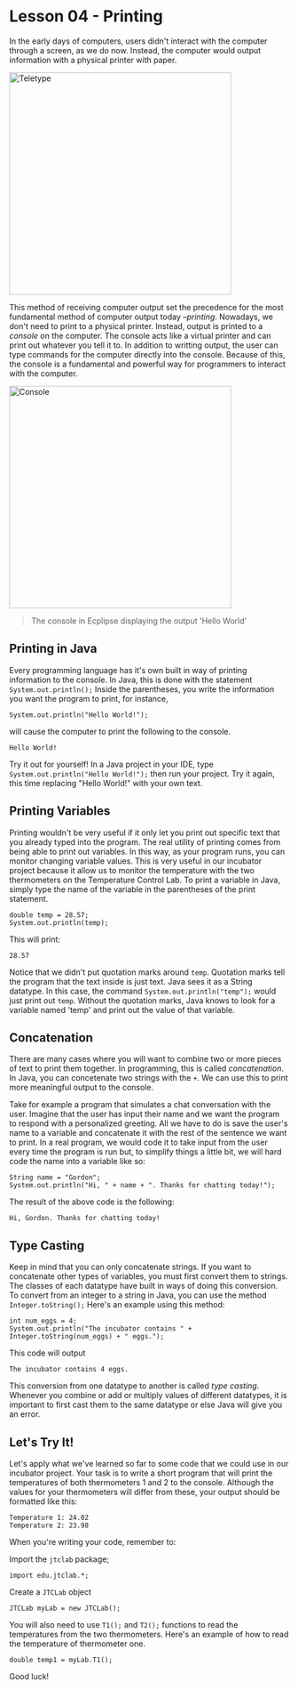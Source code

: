 # Lesson 04 - Printing
In the early days of computers, users didn't interact with the computer through a screen, as we do now. Instead, the computer would output information with a physical printer with paper.

<img src="https://upload.wikimedia.org/wikipedia/commons/8/89/WACsOperateTeletype.jpg" alt="Teletype" width="400
"/> 

This method of receiving computer output set the precedence for the most fundamental method of computer output today –*printing*. Nowadays, we don't need to print to a physical printer. Instead, output is printed to a *console* on the computer. The console acts like a virtual printer and can print out whatever you tell it to. In addition to writting output, the user can type commands for the computer directly into the console. Because of this, the console is a fundamental and powerful way for programmers to interact with the computer.

<img src="https://i.imgur.com/RyFcMCv.png" alt="Console" width="400
"/> 
> The console in Ecplipse displaying the output 'Hello World'

## Printing in Java
Every programming language has it's own built in way of printing information to the console. In Java, this is done with the statement ```System.out.println();``` Inside the parentheses, you write the information you want the program to print, for instance,
```
System.out.println("Hello World!");
```
will cause the computer to print the following to the console.
```
Hello World!
```
Try it out for yourself! In a Java project in your IDE, type ```System.out.println("Hello World!");``` then run your project. Try it again, this time replacing "Hello World!" with your own text.

## Printing Variables
Printing wouldn't be very useful if it only let you print out specific text that you already typed into the program. The real utility of printing comes from being able to print out variables. In this way, as your program runs, you can monitor changing variable values. This is very useful in our incubator project because it allow us to monitor the temperature with the two thermometers on the Temperature Control Lab. To print a variable in Java, simply type the name of the variable in the parentheses of the print statement.
```
double temp = 28.57;
System.out.println(temp);
```
This will print:
```
28.57
```
Notice that we didn't put quotation marks around ```temp```. Quotation marks tell the program that the text inside is just text. Java sees it as a String datatype. In this case, the command ```System.out.println("temp");``` would just print out ```temp```. Without the quotation marks, Java knows to look for a variable named 'temp' and print out the value of that variable.
## Concatenation
There are many cases where you will want to combine two or more pieces of text to print them together. In programming, this is called *concatenation*. In Java, you can concetenate two strings with the ```+```. We can use this to print more meaningful output to the console.

Take for example a program that simulates a chat conversation with the user. Imagine that the user has input their name and we want the program to respond with a personalized greeting. All we have to do is save the user's name to a variable and concatenate it with the rest of the sentence we want to print. In a real program, we would code it to take input from the user every time the program is run but, to simplify things a little bit, we will hard code the name into a variable like so:
```
String name = "Gordon";
System.out.println("Hi, " + name + ". Thanks for chatting today!");
```
The result of the above code is the following:
```
Hi, Gordon. Thanks for chatting today!
```
## Type Casting
Keep in mind that you can only concatenate strings. If you want to concatenate other types of variables, you must first convert them to strings. The classes of each datatype have built in ways of doing this conversion. To convert from an integer to a string in Java, you can use the method ```Integer.toString();``` Here's an example using this method:
```
int num_eggs = 4;
System.out.println("The incubator contains " + Integer.toString(num_eggs) + " eggs.");
```
This code will output
```
The incubator contains 4 eggs.
```
This conversion from one datatype to another is called *type casting*. Whenever you combine or add or multiply values of different datatypes, it is important to first cast them to the same datatype or else Java will give you an error.

## Let's Try It!
Let's apply what we've learned so far to some code that we could use in our incubator project. Your task is to write a short program that will print the temperatures of both thermometers 1 and 2 to the console. Although the values for your thermometers will differ from these, your output should be formatted like this:
```
Temperature 1: 24.02
Temperature 2: 23.98
```
When you're writing your code, remember to:

Import the ```jtclab``` package;
```
import edu.jtclab.*;
```
Create a ```JTCLab``` object
```
JTCLab myLab = new JTCLab();
```
You will also need to use ```T1();``` and ```T2();``` functions to read the temperatures from the two thermometers. Here's an example of how to read the temperature of thermometer one.
```
double temp1 = myLab.T1();
```
Good luck!